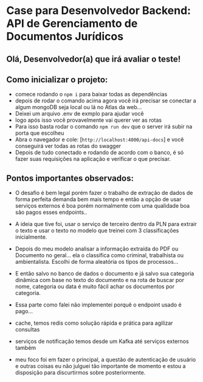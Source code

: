 # Case para Desenvolvedor Backend: API de Gerenciamento de Documentos Jurídicos

## Olá, Desenvolvedor(a) que irá avaliar o teste!

## Como inicializar o projeto: 
- comece rodando o `npm i` para baixar todas as dependências
- depois de rodar o comando acima agora você irá precisar se conectar a algum mongoDB seja local ou lá no Atlas da web...
- Deixei um arquivo .env de exmplo para ajudar você
- logo após isso você provavelmente vai querer ver as rotas
- Para isso basta rodar o comando `npm run dev` que o server irá subir na porta que escolheu
- Abra o navegador e cole: [`http://localhost:4000/api-docs`] e você conseguirá ver todas as rotas do swagger
- Depois de tudo conectado e rodando de acordo com o banco, é só fazer suas requisições na aplicação e verificar o que precisar.

## Pontos importantes observados: 
- O desafio é bem legal porém fazer o trabalho de extração de dados de forma perfeita demanda bem mais tempo e então a opção de usar serviços externos é boa porém normalmente com uma qualidade boa são pagos esses endpoints.. 

- A ideia que tive foi, usar o serviço de terceiro dentro da PLN para extrair o texto e usar o texto no modelo que treinei com 3 classificações inicialmente. 

- Depois do meu modelo analisar a informação extraída do PDF ou Documento no geral... ela o classifica como criminal, trabalhista ou ambientalista. Escolhi de forma aleatória os tipos de processos...

- E então salvo no banco de dados o documento e já salvo sua categoria dinâmica com base no texto do documento e na rota de buscar por nome, categoria ou data é muito fácil achar os documentos por categoria.

- Essa parte como falei não implementei porquê o endpoint usado é pago...

- cache, temos redis como solução rápida e prática para agilizar consultas

- serviços de notificação temos desde um Kafka até serviços externos também 

- meu foco foi em fazer o principal, a questão de autenticação de usuário e outras coisas eu não julguei tão importante de momento e estou a disposição para discurtirmos sobre posteriormente.